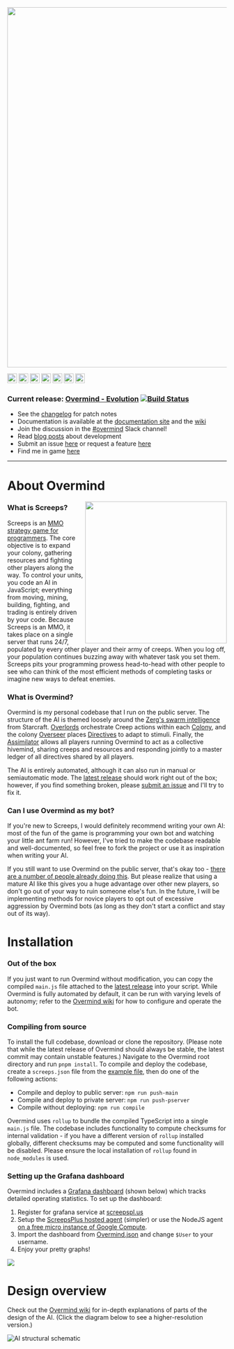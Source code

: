 <img src="/assets/img/OvermindLogo.png" width=825>

[<img src="/assets/img/buttons/download.png" height=22>](https://github.com/breuerfelix/screeps/releases)   [<img src="/assets/img/buttons/patchNotes.png" height=22>](https://github.com/breuerfelix/screeps/blob/master/CHANGELOG.md)   [<img src="/assets/img/buttons/documentation.png" height=22>](https://bencbartlett.github.io/overmind-docs/)   [<img src="/assets/img/buttons/wikipages.png" height=22>](https://github.com/breuerfelix/screeps/wiki)   [<img src="/assets/img/buttons/slack.png" height=22>](https://screeps.slack.com/messages/overmind)   [<img src="/assets/img/buttons/issue.png" height=22>](https://github.com/breuerfelix/screeps/issues/new)   [<img src="/assets/img/buttons/featureRequest.png" height=22>](https://github.com/breuerfelix/screeps/issues/new?template=feature_request.md)

### Current release: [Overmind - Evolution](https://github.com/breuerfelix/screeps/releases)   [![Build Status](https://travis-ci.org/breuerfelix/screeps.svg?branch=master)](https://travis-ci.org/breuerfelix/screeps)

- See the [changelog](https://github.com/breuerfelix/screeps/blob/master/CHANGELOG.md) for patch notes
- Documentation is available at the [documentation site](https://bencbartlett.github.io/overmind-docs/) and the [wiki](https://github.com/breuerfelix/screeps/wiki)
- Join the discussion in the [#overmind](https://screeps.slack.com/messages/overmind) Slack channel!
- Read [blog posts](https://bencbartlett.wordpress.com/category/screeps/) about development
- Submit an issue [here](https://github.com/breuerfelix/screeps/issues/new) or request a feature [here](https://github.com/breuerfelix/screeps/issues/new?template=feature_request.md)
- Find me in game [here](https://screeps.com/a/#!/profile/fbr)

---

# About Overmind

<img align="right" src="/assets/img/exampleRoomBanner2.png" width=325>

### What is Screeps?

Screeps is an [MMO strategy game for programmers](https://screeps.com/). The core objective is to expand your colony, gathering resources and fighting other players along the way. To control your units, you code an AI in JavaScript; everything from moving, mining, building, fighting, and trading is entirely driven by your code. Because Screeps is an MMO, it takes place on a single server that runs 24/7, populated by every other player and their army of creeps. When you log off, your population continues buzzing away with whatever task you set them. Screeps pits your programming prowess head-to-head with other people to see who can think of the most efficient methods of completing tasks or imagine new ways to defeat enemies.

### What is Overmind?

Overmind is my personal codebase that I run on the public server. The structure of the AI is themed loosely around the [Zerg's swarm intelligence](http://starcraft.wikia.com/wiki/Overlord) from Starcraft. [Overlords](https://github.com/breuerfelix/screeps/blob/master/src/overlords/Overlord.ts) orchestrate Creep actions within each [Colony](https://github.com/breuerfelix/screeps/blob/master/src/Colony.ts), and the colony [Overseer](https://github.com/breuerfelix/screeps/blob/master/src/Overseer.ts) places [Directives](https://github.com/breuerfelix/screeps/blob/master/src/directives/Directive.ts) to adapt to stimuli. Finally, the [Assimilator](https://github.com/breuerfelix/screeps/blob/master/src/assimilation/Assimilator_obfuscated.js) allows all players running Overmind to act as a collective hivemind, sharing creeps and resources and responding jointly to a master ledger of all directives shared by all players.

The AI is entirely automated, although it can also run in manual or semiautomatic mode. The [latest release](https://github.com/breuerfelix/screeps/releases) should work right out of the box; however, if you find something broken, please [submit an issue](https://github.com/breuerfelix/screeps/issues/new) and I'll try to fix it.

### Can I use Overmind as my bot?
If you're new to Screeps, I would definitely recommend writing your own AI: most of the fun of the game is programming your own bot and watching your little ant farm run! However, I've tried to make the codebase readable and well-documented, so feel free to fork the project or use it as inspiration when writing your AI.

If you still want to use Overmind on the public server, that's okay too - [there are a number of people already doing this](http://www.leagueofautomatednations.com/map/shard2/bots). But please realize that using a mature AI like this gives you a huge advantage over other new players, so don't go out of your way to ruin someone else's fun. In the future, I will be implementing methods for novice players to opt out of excessive aggression by Overmind bots (as long as they don't start a conflict and stay out of its way).

# Installation

### Out of the box
If you just want to run Overmind without modification, you can copy the compiled `main.js` file attached to the [latest release](https://github.com/breuerfelix/screeps/releases) into your script. While Overmind is fully automated by default, it can be run with varying levels of autonomy; refer to the [Overmind wiki](https://github.com/breuerfelix/screeps/wiki) for how to configure and operate the bot.

### Compiling from source
To install the full codebase, download or clone the repository. (Please note that while the latest release of Overmind should always be stable, the latest commit may contain unstable features.) Navigate to the Overmind root directory and run `pnpm install`. To compile and deploy the codebase, create a `screeps.json` file from the [example file](https://github.com/breuerfelix/screeps/blob/master/screeps.example.json), then do one of the following actions:

- Compile and deploy to public server: `npm run push-main`
- Compile and deploy to private server: `npm run push-pserver`
- Compile without deploying: `npm run compile`

Overmind uses `rollup` to bundle the compiled TypeScript into a single `main.js` file. The codebase includes functionality to compute checksums for internal validation - if you have a different version of `rollup` installed globally, different checksums may be computed and some functionality will be disabled. Please ensure the local installation of `rollup` found in `node_modules` is used.

### Setting up the Grafana dashboard

Overmind includes a [Grafana dashboard](https://github.com/breuerfelix/screeps/tree/master/assets/Grafana%20Dashboards) (shown below) which tracks detailed operating statistics. To set up the dashboard:

1. Register for grafana service at [screepspl.us](https://screepspl.us/services/grafana)
2. Setup the [ScreepsPlus hosted agent](https://screepspl.us/services/hosted-agent/) (simpler) or use the NodeJS agent [on a free micro instance of Google Compute](https://github.com/bonzaiferroni/bonzAI/wiki/Screepspl.us-agent-with-Compute-Engine).
3. Import the dashboard from [Overmind.json](https://github.com/breuerfelix/screeps/blob/master/assets/Grafana%20Dashboards/Overmind.json) and change `$User` to your username.
4. Enjoy your pretty graphs!

![](/assets/img/dashboard_compacted_2.png)

# Design overview

Check out the [Overmind wiki](https://github.com/breuerfelix/screeps/wiki) for in-depth explanations of parts of the design of the AI. (Click the diagram below to see a higher-resolution version.)

![[AI structural schematic](/assets/AIdiagram.png)](https://raw.githubusercontent.com/breuerfelix/screeps/master/assets/img/AIdiagram.png)

